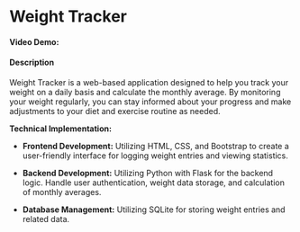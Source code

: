 # Weight Tracker

#### Video Demo: <URL>

#### Description

Weight Tracker is a web-based application designed to help you track your weight on a daily basis and calculate the monthly average. By monitoring your weight regularly, you can stay informed about your progress and make adjustments to your diet and exercise routine as needed.

**Technical Implementation:**

- **Frontend Development:** Utilizing HTML, CSS, and Bootstrap to create a user-friendly interface for logging weight entries and viewing statistics.

- **Backend Development:** Utilizing Python with Flask for the backend logic. Handle user authentication, weight data storage, and calculation of monthly averages.

- **Database Management:** Utilizing SQLite for storing weight entries and related data.
